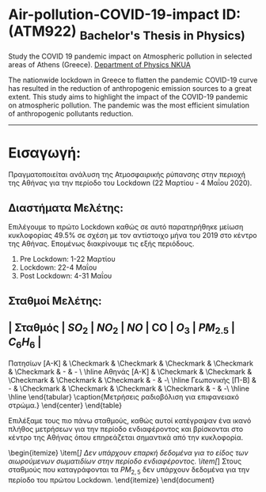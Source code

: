 # Air-pollution-COVID-19-impact  ID:(ATM922) <sub>Bachelor's Thesis in Physics)<sub> 


Study the COVID 19 pandemic impact on Atmospheric pollution in selected areas of Athens (Greece). [Department of Physics NKUA](https://www.phys.uoa.gr)

The nationwide lockdown in Greece to flatten the pandemic COVID-19 curve has resulted in the reduction of anthropogenic emission sources to a great extent. This study aims to highlight  the impact of the COVID-19 pandemic on atmospheric pollution.  The pandemic was the most efficient simulation of  anthropogenic pollutants reduction. 

-----
# Eισαγωγή:

Πραγματοποιείται  ανάλυση της Ατμοσφαιρικής ρύπανσης στην περιοχή της Αθήνας για την περίοδο του Lockdown (22 Mαρτίου - 4 Μαΐου 2020).

## Διαστήματα Μελέτης:

Επιλέγουμε το πρώτο  Lockdown καθώς σε αυτό παρατηρήθηκε μείωση κυκλοφορίας 49.5% σε σχέση με τον αντίστοιχο μήνα του 2019 στο κέντρο της Αθήνας. Επομένως διακρίνουμε τις εξής περιόδους.

1. Pre Lockdown: 1-22 Μαρτίου 
2.  Lockdown: 22-4 Μαΐου 
3. Post Lockdown: 4-31 Μαΐου



## Σταθμοί Μελέτης:



| Σταθμός | $SO_{2}$ | $ΝΟ_{2}$ | $ΝΟ$  | CO | $O_{3}$ |  $PM_{2.5}$ | $C_{6}H_{6}$ | 
----
Πατησίων [A-K] & \Checkmark & \Checkmark & \Checkmark  & \Checkmark  & \Checkmark & - & - \\
 \hline
Αθηνάς [A-K] & \Checkmark & \Checkmark & \Checkmark  & \Checkmark & \Checkmark & - & -\\
 \hline
Γεωπονικής [Π-Β] & - & \Checkmark & \Checkmark  & \Checkmark  & \Checkmark & - & -\\
 \hline \hline
\end{tabular}
\caption{Μετρήσεις ραδιοβόλιση για επιφανειακό στρώμα.}
\end{center}
\end{table}

Eπιλέξαμε τους πιο πάνω σταθμούς, καθώς αυτοί κατέγραψαν ένα ικανό πλήθος μετρήσεων για την περίοδο ενδιαφέροντος και βρίσκονται στο κέντρο της Αθήνας όπου επηρεάζεται σημαντικά από την κυκλοφορία.

\begin{itemize}
 \item[*] Δεν υπάρχουν επαρκή δεδομένα για το είδος των αιωρούμενων σωματιδίων στην περίοδο ενδιαφέροντος. 
 \item[*] Στους σταθμούς που καταγράφονται τα $PM_{2,5}$ δεν υπάρχουν δεδομένα για την περίοδο του πρώτου Lockdown. 
\end{itemize}
\end{document}
